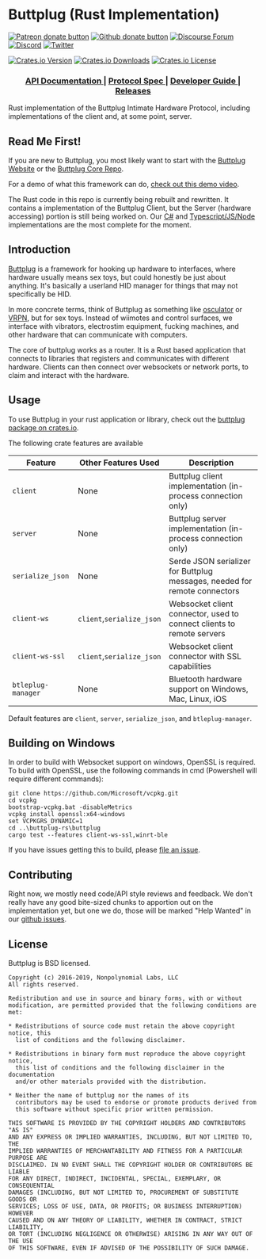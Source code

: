 # Buttplug (Rust Implementation)

[![Patreon donate button](https://img.shields.io/badge/patreon-donate-yellow.svg)](https://www.patreon.com/qdot)
[![Github donate button](https://img.shields.io/badge/github-donate-ff69b4.svg)](https://www.github.com/sponsors/qdot)
[![Discourse Forum](https://img.shields.io/badge/discourse-forum-blue.svg)](https://metafetish.club)
[![Discord](https://img.shields.io/discord/353303527587708932.svg?logo=discord)](https://discord.buttplug.io)
[![Twitter](https://img.shields.io/twitter/follow/buttplugio.svg?style=social&logo=twitter)](https://twitter.com/buttplugio)

[![Crates.io Version](https://img.shields.io/crates/v/buttplug)](https://crates.io/crates/buttplug)
[![Crates.io Downloads](https://img.shields.io/crates/d/buttplug)](https://crates.io/crates/buttplug)
[![Crates.io License](https://img.shields.io/crates/l/buttplug)](https://crates.io/crates/buttplug)

<div align="center">
  <h3>
    <a href="https://docs.rs/buttplug">
      API Documentation
    </a>
    <span> | </span>
    <a href="https://buttplug-spec.docs.buttplug.io">
      Protocol Spec
    </a>
    <span> | </span>
    <a href="https://buttplug-developer-guide.docs.buttplug.io">
      Developer Guide
    </a>
    <span> | </span>
    <a href="https://github.com/buttplugio/buttplug-rs/releases">
      Releases
    </a>
  </h3>
</div>

Rust implementation of the Buttplug Intimate Hardware Protocol,
including implementations of the client and, at some point, server.

## Read Me First!

If you are new to Buttplug, you most likely want to start with the
[Buttplug Website](https://buttplug.io) or the [Buttplug Core
Repo](https://github.com/buttplugio/buttplug).

For a demo of what this framework can do, [check out this demo
video](https://www.youtube.com/watch?v=RXD76g5fias).

The Rust code in this repo is currently being rebuilt and rewritten.
It contains a implementation of the Buttplug Client, but the Server
(hardware accessing) portion is still being worked on. Our
[C#](https://github.com/metafetish/buttplug-csharp) and
[Typescript/JS/Node](https://github.com/metafetish/buttplug-js)
implementations are the most complete for the moment.

## Introduction

[Buttplug](https://buttplug.io) is a framework for hooking up hardware
to interfaces, where hardware usually means sex toys, but could
honestly be just about anything. It's basically a userland HID manager
for things that may not specifically be HID.

In more concrete terms, think of Buttplug as something like
[osculator](http://www.osculator.net/) or [VRPN](http://vrpn.org), but
for sex toys. Instead of wiimotes and control surfaces, we interface
with vibrators, electrostim equipment, fucking machines, and other
hardware that can communicate with computers.

The core of buttplug works as a router. It is a Rust based application
that connects to libraries that registers and communicates with
different hardware. Clients can then connect over websockets or
network ports, to claim and interact with the hardware.

## Usage

To use Buttplug in your rust application or library, check out the
[buttplug package on crates.io](https://crates.io/buttplug).

The following crate features are available

| Feature | Other Features Used | Description |
| --------- | ----------- | ----------- |
| `client` | None | Buttplug client implementation (in-process connection only) |
| `server` | None | Buttplug server implementation (in-process connection only) |
| `serialize_json` | None | Serde JSON serializer for Buttplug messages, needed for remote connectors |
| `client-ws` | `client`,`serialize_json` | Websocket client connector, used to connect clients to remote servers |
| `client-ws-ssl` | `client`,`serialize_json` | Websocket client connector with SSL capabilities |
| `btleplug-manager` | None | Bluetooth hardware support on Windows, Mac, Linux, iOS |

Default features are `client`, `server`, `serialize_json`, and `btleplug-manager`.

## Building on Windows

In order to build with Websocket support on windows, OpenSSL is
required. To build with OpenSSL, use the following commands in cmd
(Powershell will require different commands):

```
git clone https://github.com/Microsoft/vcpkg.git
cd vcpkg
bootstrap-vcpkg.bat -disableMetrics
vcpkg install openssl:x64-windows
set VCPKGRS_DYNAMIC=1
cd ..\buttplug-rs\buttplug
cargo test --features client-ws-ssl,winrt-ble
```

If you have issues getting this to build, please [file an
issue](https://github.com/buttplugio/buttplug-rs/issues).

## Contributing

Right now, we mostly need code/API style reviews and feedback. We don't
really have any good bite-sized chunks to apportion out on the
implementation yet, but one we do, those will be marked "Help Wanted" in our
[github issues](https://github.com/buttplugio/buttplug-rs/issues).

## License

Buttplug is BSD licensed.

    Copyright (c) 2016-2019, Nonpolynomial Labs, LLC
    All rights reserved.

    Redistribution and use in source and binary forms, with or without
    modification, are permitted provided that the following conditions are met:

    * Redistributions of source code must retain the above copyright notice, this
      list of conditions and the following disclaimer.

    * Redistributions in binary form must reproduce the above copyright notice,
      this list of conditions and the following disclaimer in the documentation
      and/or other materials provided with the distribution.

    * Neither the name of buttplug nor the names of its
      contributors may be used to endorse or promote products derived from
      this software without specific prior written permission.

    THIS SOFTWARE IS PROVIDED BY THE COPYRIGHT HOLDERS AND CONTRIBUTORS "AS IS"
    AND ANY EXPRESS OR IMPLIED WARRANTIES, INCLUDING, BUT NOT LIMITED TO, THE
    IMPLIED WARRANTIES OF MERCHANTABILITY AND FITNESS FOR A PARTICULAR PURPOSE ARE
    DISCLAIMED. IN NO EVENT SHALL THE COPYRIGHT HOLDER OR CONTRIBUTORS BE LIABLE
    FOR ANY DIRECT, INDIRECT, INCIDENTAL, SPECIAL, EXEMPLARY, OR CONSEQUENTIAL
    DAMAGES (INCLUDING, BUT NOT LIMITED TO, PROCUREMENT OF SUBSTITUTE GOODS OR
    SERVICES; LOSS OF USE, DATA, OR PROFITS; OR BUSINESS INTERRUPTION) HOWEVER
    CAUSED AND ON ANY THEORY OF LIABILITY, WHETHER IN CONTRACT, STRICT LIABILITY,
    OR TORT (INCLUDING NEGLIGENCE OR OTHERWISE) ARISING IN ANY WAY OUT OF THE USE
    OF THIS SOFTWARE, EVEN IF ADVISED OF THE POSSIBILITY OF SUCH DAMAGE.
